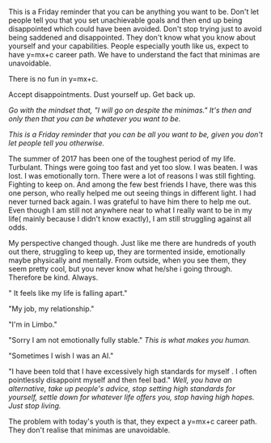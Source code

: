 This is a Friday reminder that you can be anything you want to be. Don't let people tell you that you set unachievable goals and then end up being disappointed which could have been avoided. Don't stop trying just to avoid being saddened and disappointed. They don't know what you know about yourself and your capabilities. People especially youth like us, expect to have y=mx+c career path. We have to understand the fact that minimas are unavoidable. 

There is no fun in y=mx+c. 

Accept disappointments. Dust yourself up. Get back up.

_Go with the mindset that, "I will go on despite the minimas." It's then and only then that you can be whatever you want to be._

_This is a Friday reminder that you can be all you want to be, given you don't let people tell you otherwise._

The summer of 2017 has been one of the toughest period of my life. Turbulant. Things were going too fast and yet too slow. I was beaten. I was lost. I was emotionally torn. There were a lot of reasons I was still fighting. Fighting to keep on. And among the few best friends I have, there was this one person, who really helped me out seeing things in different light. I had never turned back again. I was grateful to have him there to help me out. Even though I am still not anywhere near to what I really want to be in my life( mainly because I didn't know exactly), I am still struggling against all odds.

My perspective changed though. Just like me there are hundreds of youth out there, struggling to keep up, they are tormented inside, emotionally maybe physically and mentally. From outside, when you see them, they seem pretty cool, but you never know what he/she i going through. Therefore be kind. Always.

" It feels like my life is falling apart."

"My job, my relationship."

"I'm in Limbo."

"Sorry I am not emotionally fully stable." _This is what makes you human._

"Sometimes I wish I was an AI." 

"I have been told that I have excessively high standards for myself . I often pointlessly disappoint myself and then feel bad." _Well, you have an alternative, take up people's advice, stop setting high standards for yourself, settle down for whatever life offers you, stop  having high hopes. Just stop living._

The problem with today's youth is that, they expect a y=mx+c career path. They don't realise that minimas are unavoidable. 


